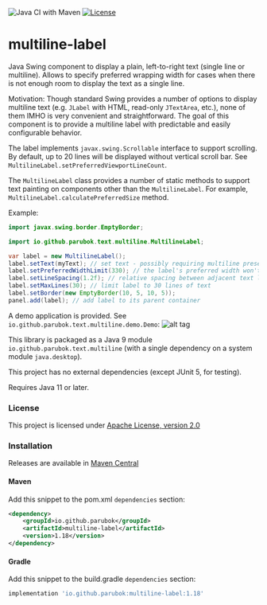 ![Java CI with Maven](https://github.com/parubok/multiline-label/workflows/Java%20CI%20with%20Maven/badge.svg?branch=master)
[![License](https://img.shields.io/badge/License-Apache%202.0-blue.svg)](https://github.com/parubok/multiline-label/blob/master/LICENSE)

# multiline-label

Java Swing component to display a plain, left-to-right text (single line or multiline).  Allows to specify preferred 
wrapping width for cases when there is not enough room to display the text as a single line.

Motivation: Though standard Swing provides a number of options to display multiline text (e.g. `JLabel` with HTML, 
read-only `JTextArea`, etc.), none of them IMHO is very convenient and straightforward.
The goal of this component is to provide a multiline label with predictable and easily configurable behavior.

The label implements `javax.swing.Scrollable` interface to support scrolling. By default, up to 20 lines will be 
displayed without vertical scroll bar. See `MultilineLabel.setPreferredViewportLineCount`.

The `MultilineLabel` class provides a number of static methods to support text painting on components other than the `MultilineLabel`.
For example, `MultilineLabel.calculatePreferredSize` method.

Example:
```java
import javax.swing.border.EmptyBorder;

import io.github.parubok.text.multiline.MultilineLabel;

var label = new MultilineLabel();
label.setText(myText); // set text - possibly requiring multiline presentation
label.setPreferredWidthLimit(330); // the label's preferred width won't exceed 330 pixels
label.setLineSpacing(1.2f); // relative spacing between adjacent text lines
label.setMaxLines(30); // limit label to 30 lines of text
label.setBorder(new EmptyBorder(10, 5, 10, 5));
panel.add(label); // add label to its parent container
```

A demo application is provided. See `io.github.parubok.text.multiline.demo.Demo`:
![alt tag](https://raw.github.com/parubok/multiline-label/master/wiki/images/demo.png)

This library is packaged as a Java 9 module `io.github.parubok.text.multiline` (with a single dependency on a system module `java.desktop`). 

This project has no external dependencies (except JUnit 5, for testing).

Requires Java 11 or later.

### License

This project is licensed under [Apache License, version 2.0](https://www.apache.org/licenses/LICENSE-2.0)

### Installation

Releases are available in [Maven Central](https://repo1.maven.org/maven2/io/github/parubok/multiline-label/)

#### Maven

Add this snippet to the pom.xml `dependencies` section:

```xml
<dependency>
    <groupId>io.github.parubok</groupId>
    <artifactId>multiline-label</artifactId>
    <version>1.18</version>
</dependency>
```

#### Gradle

Add this snippet to the build.gradle `dependencies` section:

```groovy
implementation 'io.github.parubok:multiline-label:1.18'
```

